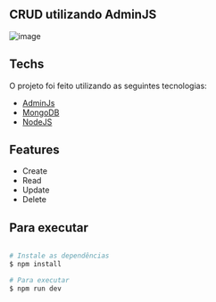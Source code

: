  ## CRUD utilizando AdminJS

![image](https://drive.google.com/uc?export=view&id=10pleCPeNHpw2ssRjdmY-VEMvgG1fiQzg)

## Techs
O projeto foi feito utilizando as seguintes tecnologias:

* [AdminJs](https://adminjs.co/)
* [MongoDB](https://www.mongodb.com/) 
* [NodeJS](https://nodejs.org/en/)

## Features

* Create 
* Read 
* Update 
* Delete 

## Para executar
```bash

# Instale as dependências
$ npm install

# Para executar
$ npm run dev
```